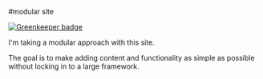 #modular site

[![Greenkeeper badge](https://badges.greenkeeper.io/ezekeal/ezekeal-app.svg)](https://greenkeeper.io/)

I'm taking a modular approach with this site.

The goal is to make adding content and functionality as simple as possible without locking in to a large framework.
